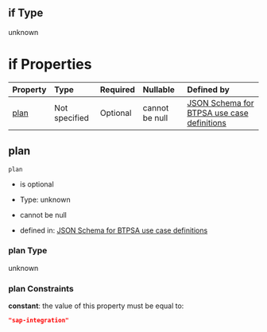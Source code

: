 ## if Type

unknown

# if Properties

| Property      | Type          | Required | Nullable       | Defined by                                                                                                                                                                                                                                  |
| :------------ | :------------ | :------- | :------------- | :------------------------------------------------------------------------------------------------------------------------------------------------------------------------------------------------------------------------------------------ |
| [plan](#plan) | Not specified | Optional | cannot be null | [JSON Schema for BTPSA use case definitions](btpsa-usecase-properties-services-items-allof-1-then-allof-80-then-allof-1-if-properties-plan.md "undefined#/properties/services/items/allOf/1/then/allOf/80/then/allOf/1/if/properties/plan") |

## plan



`plan`

*   is optional

*   Type: unknown

*   cannot be null

*   defined in: [JSON Schema for BTPSA use case definitions](btpsa-usecase-properties-services-items-allof-1-then-allof-80-then-allof-1-if-properties-plan.md "undefined#/properties/services/items/allOf/1/then/allOf/80/then/allOf/1/if/properties/plan")

### plan Type

unknown

### plan Constraints

**constant**: the value of this property must be equal to:

```json
"sap-integration"
```
